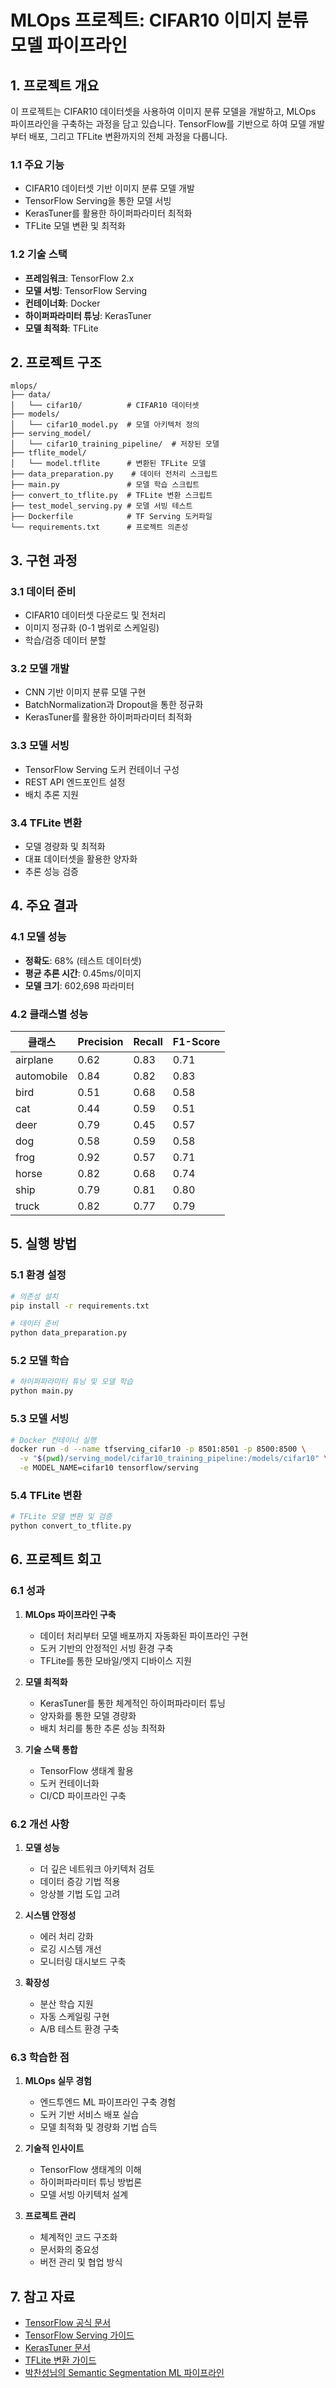 # MLOps 프로젝트: CIFAR10 이미지 분류 모델 파이프라인

## 1. 프로젝트 개요

이 프로젝트는 CIFAR10 데이터셋을 사용하여 이미지 분류 모델을 개발하고, MLOps 파이프라인을 구축하는 과정을 담고 있습니다. TensorFlow를 기반으로 하여 모델 개발부터 배포, 그리고 TFLite 변환까지의 전체 과정을 다룹니다.

### 1.1 주요 기능
- CIFAR10 데이터셋 기반 이미지 분류 모델 개발
- TensorFlow Serving을 통한 모델 서빙
- KerasTuner를 활용한 하이퍼파라미터 최적화
- TFLite 모델 변환 및 최적화

### 1.2 기술 스택
- **프레임워크**: TensorFlow 2.x
- **모델 서빙**: TensorFlow Serving
- **컨테이너화**: Docker
- **하이퍼파라미터 튜닝**: KerasTuner
- **모델 최적화**: TFLite

## 2. 프로젝트 구조

```
mlops/
├── data/
│   └── cifar10/          # CIFAR10 데이터셋
├── models/
│   └── cifar10_model.py  # 모델 아키텍처 정의
├── serving_model/
│   └── cifar10_training_pipeline/  # 저장된 모델
├── tflite_model/
│   └── model.tflite      # 변환된 TFLite 모델
├── data_preparation.py    # 데이터 전처리 스크립트
├── main.py               # 모델 학습 스크립트
├── convert_to_tflite.py  # TFLite 변환 스크립트
├── test_model_serving.py # 모델 서빙 테스트
├── Dockerfile            # TF Serving 도커파일
└── requirements.txt      # 프로젝트 의존성
```

## 3. 구현 과정

### 3.1 데이터 준비
- CIFAR10 데이터셋 다운로드 및 전처리
- 이미지 정규화 (0-1 범위로 스케일링)
- 학습/검증 데이터 분할

### 3.2 모델 개발
- CNN 기반 이미지 분류 모델 구현
- BatchNormalization과 Dropout을 통한 정규화
- KerasTuner를 활용한 하이퍼파라미터 최적화

### 3.3 모델 서빙
- TensorFlow Serving 도커 컨테이너 구성
- REST API 엔드포인트 설정
- 배치 추론 지원

### 3.4 TFLite 변환
- 모델 경량화 및 최적화
- 대표 데이터셋을 활용한 양자화
- 추론 성능 검증

## 4. 주요 결과

### 4.1 모델 성능
- **정확도**: 68% (테스트 데이터셋)
- **평균 추론 시간**: 0.45ms/이미지
- **모델 크기**: 602,698 파라미터

### 4.2 클래스별 성능
| 클래스      | Precision | Recall | F1-Score |
|------------|-----------|---------|----------|
| airplane   | 0.62      | 0.83    | 0.71     |
| automobile | 0.84      | 0.82    | 0.83     |
| bird       | 0.51      | 0.68    | 0.58     |
| cat        | 0.44      | 0.59    | 0.51     |
| deer       | 0.79      | 0.45    | 0.57     |
| dog        | 0.58      | 0.59    | 0.58     |
| frog       | 0.92      | 0.57    | 0.71     |
| horse      | 0.82      | 0.68    | 0.74     |
| ship       | 0.79      | 0.81    | 0.80     |
| truck      | 0.82      | 0.77    | 0.79     |

## 5. 실행 방법

### 5.1 환경 설정
```bash
# 의존성 설치
pip install -r requirements.txt

# 데이터 준비
python data_preparation.py
```

### 5.2 모델 학습
```bash
# 하이퍼파라미터 튜닝 및 모델 학습
python main.py
```

### 5.3 모델 서빙
```bash
# Docker 컨테이너 실행
docker run -d --name tfserving_cifar10 -p 8501:8501 -p 8500:8500 \
  -v "$(pwd)/serving_model/cifar10_training_pipeline:/models/cifar10" \
  -e MODEL_NAME=cifar10 tensorflow/serving
```

### 5.4 TFLite 변환
```bash
# TFLite 모델 변환 및 검증
python convert_to_tflite.py
```

## 6. 프로젝트 회고

### 6.1 성과
1. **MLOps 파이프라인 구축**
   - 데이터 처리부터 모델 배포까지 자동화된 파이프라인 구현
   - 도커 기반의 안정적인 서빙 환경 구축
   - TFLite를 통한 모바일/엣지 디바이스 지원

2. **모델 최적화**
   - KerasTuner를 통한 체계적인 하이퍼파라미터 튜닝
   - 양자화를 통한 모델 경량화
   - 배치 처리를 통한 추론 성능 최적화

3. **기술 스택 통합**
   - TensorFlow 생태계 활용
   - 도커 컨테이너화
   - CI/CD 파이프라인 구축

### 6.2 개선 사항
1. **모델 성능**
   - 더 깊은 네트워크 아키텍처 검토
   - 데이터 증강 기법 적용
   - 앙상블 기법 도입 고려

2. **시스템 안정성**
   - 에러 처리 강화
   - 로깅 시스템 개선
   - 모니터링 대시보드 구축

3. **확장성**
   - 분산 학습 지원
   - 자동 스케일링 구현
   - A/B 테스트 환경 구축

### 6.3 학습한 점
1. **MLOps 실무 경험**
   - 엔드투엔드 ML 파이프라인 구축 경험
   - 도커 기반 서비스 배포 실습
   - 모델 최적화 및 경량화 기법 습득

2. **기술적 인사이트**
   - TensorFlow 생태계의 이해
   - 하이퍼파라미터 튜닝 방법론
   - 모델 서빙 아키텍처 설계

3. **프로젝트 관리**
   - 체계적인 코드 구조화
   - 문서화의 중요성
   - 버전 관리 및 협업 방식

## 7. 참고 자료

- [TensorFlow 공식 문서](https://www.tensorflow.org/)
- [TensorFlow Serving 가이드](https://www.tensorflow.org/tfx/serving/docker)
- [KerasTuner 문서](https://keras.io/keras_tuner/)
- [TFLite 변환 가이드](https://www.tensorflow.org/lite/convert)
- [박찬성님의 Semantic Segmentation ML 파이프라인](https://github.com/deep-diver/semantic-segmentation-ml-pipeline) 